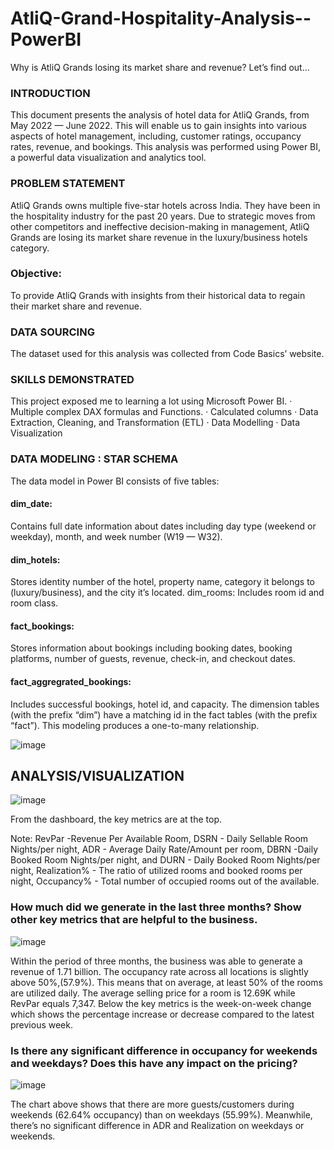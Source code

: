 # AtliQ-Grand-Hospitality-Analysis--PowerBI

Why is AtliQ Grands losing its market share and revenue? Let’s find out...

### INTRODUCTION
This document presents the analysis of hotel data for AtliQ Grands, from May 2022 — June 2022. This will enable us to gain insights into various aspects of hotel management, including, customer ratings, occupancy rates, revenue, and bookings. This analysis was performed using Power BI, a powerful data visualization and analytics tool.

### PROBLEM STATEMENT
AtliQ Grands owns multiple five-star hotels across India. They have been in the hospitality industry for the past 20 years. Due to strategic moves from other competitors and ineffective decision-making in management, AtliQ Grands are losing its market share revenue in the luxury/business hotels category.

### Objective: 
To provide AtliQ Grands with insights from their historical data to regain their market share and revenue.

### DATA SOURCING
The dataset used for this analysis was collected from Code Basics’ website.

### SKILLS DEMONSTRATED
This project exposed me to learning a lot using Microsoft Power BI.
· Multiple complex DAX formulas and Functions.
· Calculated columns
· Data Extraction, Cleaning, and Transformation (ETL)
· Data Modelling
· Data Visualization

### DATA MODELING : STAR SCHEMA
The data model in Power BI consists of five tables:

#### dim_date: 
Contains full date information about dates including day type (weekend or weekday), month, and week number (W19 — W32). 
#### dim_hotels: 
Stores identity number of the hotel, property name, category it belongs to (luxury/business), and the city it’s located. dim_rooms: Includes room id and room class. 
#### fact_bookings: 
Stores information about bookings including booking dates, booking platforms, number of guests, revenue, check-in, and checkout dates. 
#### fact_aggregrated_bookings: 
Includes successful bookings, hotel id, and capacity. The dimension tables (with the prefix “dim”) have a matching id in the fact tables (with the prefix “fact”). 
This modeling produces a one-to-many relationship.

![image](https://github.com/Dev-dataanalyst/AtliQ-Grand-Hospitality-Analysis--PowerBI/assets/143479964/e7d6c088-d55c-4a9e-bf75-a0225d6dd844)


## ANALYSIS/VISUALIZATION

![image](https://github.com/Dev-dataanalyst/AtliQ-Grand-Hospitality-Analysis--PowerBI/assets/143479964/b26f7e63-98e1-403f-a13d-f4952eeed49d)


From the dashboard, the key metrics are at the top.

Note: RevPar -Revenue Per Available Room, DSRN - Daily Sellable Room Nights/per night, ADR - Average Daily Rate/Amount per room, DBRN -Daily Booked Room Nights/per night, and DURN - Daily Booked Room Nights/per night, Realization% - The ratio of utilized rooms and booked rooms per night, Occupancy% - Total number of occupied rooms out of the available.


### How much did we generate in the last three months? Show other key metrics that are helpful to the business.

![image](https://github.com/Dev-dataanalyst/AtliQ-Grand-Hospitality-Analysis--PowerBI/assets/143479964/31dd74b5-6315-45b6-8d8c-e5d0e8a7eb08)

Within the period of three months, the business was able to generate a revenue of 1.71 billion. The occupancy rate across all locations is slightly above 50%,(57.9%). This means that on average, at least 50% of the rooms are utilized daily. The average selling price for a room is 12.69K while RevPar equals 7,347. Below the key metrics is the week-on-week change which shows the percentage increase or decrease compared to the latest previous week.

### Is there any significant difference in occupancy for weekends and weekdays? Does this have any impact on the pricing?

![image](https://github.com/Dev-dataanalyst/AtliQ-Grand-Hospitality-Analysis--PowerBI/assets/143479964/5eedf863-c187-445f-90f2-733a16c0378c)

The chart above shows that there are more guests/customers during weekends (62.64% occupancy) than on weekdays (55.99%). 
Meanwhile, there’s no significant difference in ADR and Realization on weekdays or weekends.








